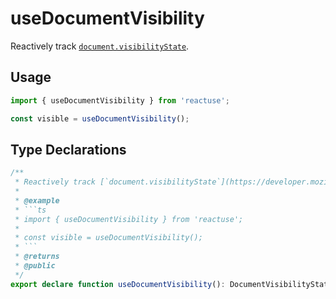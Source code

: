 # useDocumentVisibility
Reactively track [`document.visibilityState`](https://developer.mozilla.org/en-US/docs/Web/API/Document/visibilityState).
## Usage
```ts
import { useDocumentVisibility } from 'reactuse';

const visible = useDocumentVisibility();
```
## Type Declarations
```ts
/**
 * Reactively track [`document.visibilityState`](https://developer.mozilla.org/en-US/docs/Web/API/Document/visibilityState).
 *
 * @example
 * ```ts
 * import { useDocumentVisibility } from 'reactuse';
 *
 * const visible = useDocumentVisibility();
 * ```
 * @returns
 * @public
 */
export declare function useDocumentVisibility(): DocumentVisibilityState;
```